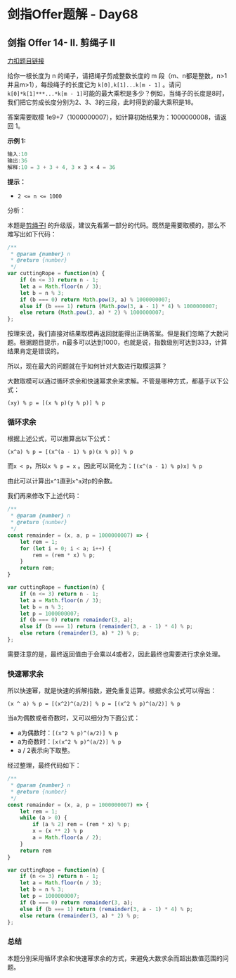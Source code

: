 # **剑指Offer题解 - Day68**

## 剑指 Offer 14- II. 剪绳子 II

[力扣题目链接](https://leetcode-cn.com/leetbook/read/illustration-of-algorithm/5vcapc/)

给你一根长度为 n 的绳子，请把绳子剪成整数长度的 m 段（m、n都是整数，n>1并且m>1），每段绳子的长度记为 `k[0],k[1]...k[m - 1]` 。请问 `k[0]*k[1]***...*k[m - 1]`可能的最大乘积是多少？例如，当绳子的长度是8时，我们把它剪成长度分别为2、3、3的三段，此时得到的最大乘积是18。

答案需要取模 1e9+7（1000000007），如计算初始结果为：1000000008，请返回 1。

**示例 1:**

```jsx
输入:10
输出:36
解释:10 = 3 + 3 + 4, 3 × 3 × 4 = 36
```

**提示：**

- `2 <= n <= 1000`

分析：

本题是[剪绳子I](https://leetcode-cn.com/leetbook/read/illustration-of-algorithm/5v1026/) 的升级版，建议先看第一部分的代码。既然是需要取模的，那么不难写出如下代码：

```jsx
/**
 * @param {number} n
 * @return {number}
 */
var cuttingRope = function(n) {
    if (n <= 3) return n - 1;
    let a = Math.floor(n / 3);
    let b = n % 3;
    if (b === 0) return Math.pow(3, a) % 1000000007;
    else if (b === 1) return (Math.pow(3, a - 1) * 4) % 1000000007;
    else return (Math.pow(3, a) * 2) % 1000000007;
};
```

按理来说，我们直接对结果取模再返回就能得出正确答案。但是我们忽略了大数问题。根据题目提示，n最多可以达到1000，也就是说，指数级别可达到333，计算结果肯定是错误的。

所以，现在最大的问题就在于如何针对大数进行取模运算？

大数取模可以通过循环求余和快速幂求余来求解。不管是哪种方式，都基于以下公式：

`(xy) % p = [(x % p)(y % p)] % p`

### 循环求余

根据上述公式，可以推算出以下公式：

`(x^a) % p = [(x^(a - 1) % p)(x % p)] % p`

而`x < p`，所以`x % p = x` 。因此可以简化为：`[(x^(a - 1) % p)x] % p`

由此可以计算出`x^1`直到`x^a`对p的余数。

我们再来修改下上述代码：

```jsx
/**
 * @param {number} n
 * @return {number}
 */
const remainder = (x, a, p = 1000000007) => {
    let rem = 1;
    for (let i = 0; i < a; i++) {
        rem = (rem * x) % p;
    }
    return rem;
}

var cuttingRope = function(n) {
    if (n <= 3) return n - 1;
    let a = Math.floor(n / 3);
    let b = n % 3;
    let p = 1000000007;
    if (b === 0) return remainder(3, a);
    else if (b === 1) return (remainder(3, a - 1) * 4) % p;
    else return (remainder(3, a) * 2) % p;
};
```

需要注意的是，最终返回值由于会乘以4或者2，因此最终也需要进行求余处理。

### 快速幂求余

所以快速幂，就是快速的拆解指数，避免重复运算。根据求余公式可以得出：

`(x ^ a) % p = [(x^2)^(a/2)] % p = [(x^2 % p)^(a/2)] % p`

当a为偶数或者奇数时，又可以细分为下面公式：

- a为偶数时：`[(x^2 % p)^(a/2)] % p`
- a为奇数时：`[x(x^2 % p)^(a/2)] % p`
- a / 2表示向下取整。

经过整理，最终代码如下：

```jsx
/**
 * @param {number} n
 * @return {number}
 */
const remainder = (x, a, p = 1000000007) => {
    let rem = 1;
    while (a > 0) {
        if (a % 2) rem = (rem * x) % p;
        x = (x ** 2) % p
        a = Math.floor(a / 2);
    }
    return rem
}

var cuttingRope = function(n) {
    if (n <= 3) return n - 1;
    let a = Math.floor(n / 3);
    let b = n % 3;
    let p = 1000000007;
    if (b === 0) return remainder(3, a);
    else if (b === 1) return (remainder(3, a - 1) * 4) % p;
    else return (remainder(3, a) * 2) % p;
};
```

### 总结

本题分别采用循环求余和快速幂求余的方式，来避免大数求余而超出数值范围的问题。
